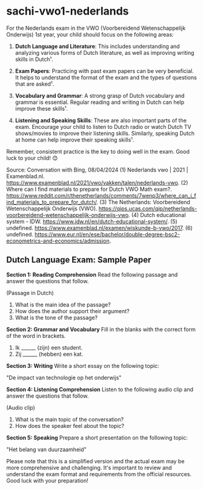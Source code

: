 # sachi-vwo1-nederlands

For the Nederlands exam in the VWO (Voorbereidend Wetenschappelijk Onderwijs) 1st year, your child should focus on the following areas:

1. **Dutch Language and Literature**: This includes understanding and analyzing various forms of Dutch literature, as well as improving writing skills in Dutch¹.

2. **Exam Papers**: Practicing with past exam papers can be very beneficial. It helps to understand the format of the exam and the types of questions that are asked¹.

3. **Vocabulary and Grammar**: A strong grasp of Dutch vocabulary and grammar is essential. Regular reading and writing in Dutch can help improve these skills¹.

4. **Listening and Speaking Skills**: These are also important parts of the exam. Encourage your child to listen to Dutch radio or watch Dutch TV shows/movies to improve their listening skills. Similarly, speaking Dutch at home can help improve their speaking skills¹.

Remember, consistent practice is the key to doing well in the exam. Good luck to your child! 😊

Source: Conversation with Bing, 08/04/2024
(1) Nederlands vwo | 2021 | Examenblad.nl. https://www.examenblad.nl/2021/vwo/vakken/talen/nederlands-vwo.
(2) Where can I find materials to prepare for Dutch VWO Math exam?. https://www.reddit.com/r/thenetherlands/comments/7wenp3/where_can_i_find_materials_to_prepare_for_dutch/.
(3) The Netherlands: Voorbereidend Wetenschappelijk Onderwijs (VWO). https://qips.ucas.com/qip/netherlands-voorbereidend-wetenschappelijk-onderwijs-vwo.
(4) Dutch educational system - IDW. https://www.idw.nl/en/dutch-educational-system/.
(5) undefined. https://www.examenblad.nl/examen/wiskunde-b-vwo/2017.
(6) undefined. https://www.eur.nl/en/ese/bachelor/double-degree-bsc2-econometrics-and-economics/admission.


## Dutch Language Exam: Sample Paper

**Section 1: Reading Comprehension**
Read the following passage and answer the questions that follow.

(Passage in Dutch)

1. What is the main idea of the passage?
2. How does the author support their argument?
3. What is the tone of the passage?

**Section 2: Grammar and Vocabulary**
Fill in the blanks with the correct form of the word in brackets.

1. Ik ______ (zijn) een student.
2. Zij ______ (hebben) een kat.

**Section 3: Writing**
Write a short essay on the following topic:

"De impact van technologie op het onderwijs"

**Section 4: Listening Comprehension**
Listen to the following audio clip and answer the questions that follow.

(Audio clip)

1. What is the main topic of the conversation?
2. How does the speaker feel about the topic?

**Section 5: Speaking**
Prepare a short presentation on the following topic:

"Het belang van duurzaamheid"


Please note that this is a simplified version and the actual exam may be more comprehensive and challenging. It's important to review and understand the exam format and requirements from the official resources. Good luck with your preparation!
